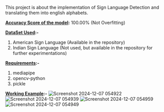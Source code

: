 This project is about the implementation of Sign Language Detection and translating them into english alphabets.

**<ins>Accuracy Score of the model</ins>:** 100.00% (Not Overfitting)

**<ins>DataSet Used</ins>:-**
1.  American Sign Language (Available in the repository)
2.  Indian Sign Language (Not used, but available in the repository for further experimentations)

**<ins>Requirements</ins>:-**
1.  mediapipe
2.  opencv-python
3.  pickle

**<ins>Working Example</ins>:-**
![Screenshot 2024-12-07 054922](https://github.com/user-attachments/assets/4418d831-a328-4761-ab2e-77ab7e086565)
![Screenshot 2024-12-07 054939](https://github.com/user-attachments/assets/9afbc0aa-7ad8-4bc3-8ffd-9964c16d740f)
![Screenshot 2024-12-07 054959](https://github.com/user-attachments/assets/f581cf3a-60de-43e8-b3df-f83b94fa3ca3)
![Screenshot 2024-12-07 054949](https://github.com/user-attachments/assets/9ed2551a-7820-4d98-a510-95b80584d415)

